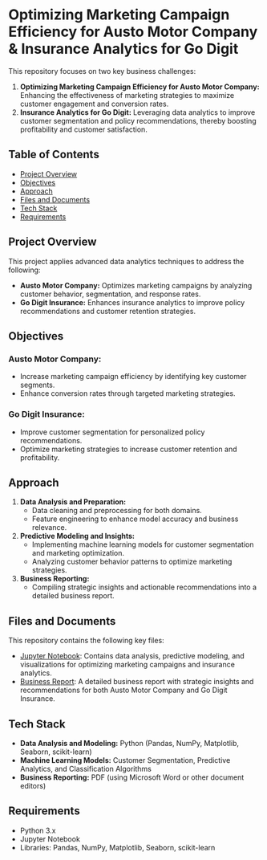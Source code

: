 # Optimizing Marketing Campaign Efficiency for Austo Motor Company & Insurance Analytics for Go Digit

This repository focuses on two key business challenges:
1. **Optimizing Marketing Campaign Efficiency for Austo Motor Company:** Enhancing the effectiveness of marketing strategies to maximize customer engagement and conversion rates.
2. **Insurance Analytics for Go Digit:** Leveraging data analytics to improve customer segmentation and policy recommendations, thereby boosting profitability and customer satisfaction.

## Table of Contents
- [Project Overview](#project-overview)
- [Objectives](#objectives)
- [Approach](#approach)
- [Files and Documents](#files-and-documents)
- [Tech Stack](#tech-stack)
- [Requirements](#requirements)

## Project Overview
This project applies advanced data analytics techniques to address the following:
- **Austo Motor Company:** Optimizes marketing campaigns by analyzing customer behavior, segmentation, and response rates.
- **Go Digit Insurance:** Enhances insurance analytics to improve policy recommendations and customer retention strategies.

## Objectives
### Austo Motor Company:
- Increase marketing campaign efficiency by identifying key customer segments.
- Enhance conversion rates through targeted marketing strategies.

### Go Digit Insurance:
- Improve customer segmentation for personalized policy recommendations.
- Optimize marketing strategies to increase customer retention and profitability.

## Approach
1. **Data Analysis and Preparation:** 
   - Data cleaning and preprocessing for both domains.
   - Feature engineering to enhance model accuracy and business relevance.
2. **Predictive Modeling and Insights:** 
   - Implementing machine learning models for customer segmentation and marketing optimization.
   - Analyzing customer behavior patterns to optimize marketing strategies.
3. **Business Reporting:** 
   - Compiling strategic insights and actionable recommendations into a detailed business report.

## Files and Documents
This repository contains the following key files:
- [Jupyter Notebook](https://github.com/thanusri1601/Optimizing-marketing-campaign-efficiency-for-Austo-motor-company-Insurance-analytics-for-Go-digit/blob/main/Thanusri_08-10-2023%20(1).ipynb): Contains data analysis, predictive modeling, and visualizations for optimizing marketing campaigns and insurance analytics.
- [Business Report](https://github.com/thanusri1601/Optimizing-marketing-campaign-efficiency-for-Austo-motor-company-Insurance-analytics-for-Go-digit/blob/main/Business%20report.pdf): A detailed business report with strategic insights and recommendations for both Austo Motor Company and Go Digit Insurance.

## Tech Stack
- **Data Analysis and Modeling:** Python (Pandas, NumPy, Matplotlib, Seaborn, scikit-learn)
- **Machine Learning Models:** Customer Segmentation, Predictive Analytics, and Classification Algorithms
- **Business Reporting:** PDF (using Microsoft Word or other document editors)

## Requirements
- Python 3.x
- Jupyter Notebook
- Libraries: Pandas, NumPy, Matplotlib, Seaborn, scikit-learn


